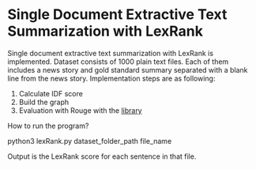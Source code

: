 # Single Document Extractive Text Summarization with LexRank

Single document extractive text summarization with LexRank is implemented. Dataset consists of 1000 plain text files. Each of them includes a news story and gold standard summary separated with a blank line from the news story. Implementation steps are as following:
1. Calculate IDF score
2. Build the graph
3. Evaluation with Rouge with the [library](https://github.com/pltrdy/rouge) 



How to run the program?

python3 lexRank.py dataset_folder_path file_name

Output is the LexRank score for each sentence in that file. 
